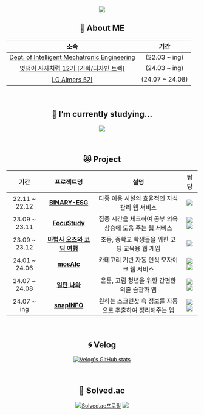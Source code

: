 
<div align = "center">
   <img src="https://capsule-render.vercel.app/api?type=waving&color=0:28A0FF,100:0078FF&text=STOPYOON&fontColor=87CEEB&animation=fadeIn">
   
   ## 🧅 About ME <br>
   | 소속 | 기간 | 
   |:---:|:---:|
   | [Dept. of Intelligent Mechatronic Engineering](http://imc.sejong.ac.kr/page/sub2_1) | (22.03 ~ ing) |
   | [멋쟁이 사자처럼 12기 [기획/디자인 트랙]](https://likelion12.simple.ink/) | (24.03 ~ ing) |
   | [LG Aimers 5기](https://www.lgaimers.ai/) | (24.07 ~ 24.08) |

   <br>
   
   ## 🌱 I’m currently studying...
   <p align="center">
     <a href="https://skillicons.dev">
       <img src="https://skillicons.dev/icons?i=c,py,html,css,js,react,figma,ps,unity" />
     </a>
   </p>

   <br>
   
   ## 😻 Project
   
   | 기간 | 프로젝트명 | 설명 | 담당 | 
   |:---:|:---:|:---:|:---:|
   | 22.11 ~ 22.12 | <b>[BINARY-ESG](https://github.com/LeeJinSoo-BIN/BINARY-ESG)</b> | 다중 이용 시설의 효율적인 자석 관리 웹 서비스 | <img src="https://img.shields.io/badge/UI/UX design-35637C"> |
   | 23.09 ~ 23.11 | <b>[FocuStudy](https://github.com/TEAM-TETRIS-Web)</b> | 집중 시간을 체크하여 공부 의욕 상승에 도움 주는 웹 서비스 | <img src="https://img.shields.io/badge/Front-35637C">  <img src="https://img.shields.io/badge/UI/UX design-35637C"> |
   | 23.09 ~ 23.12 | <b>[마법사 오즈와 코딩 여행](https://github.com/SejongCodingMate)</b> |  초등, 중학교 학생들을 위한 코딩 교육용 웹 게임 | <img src="https://img.shields.io/badge/UI/UX design-35637C">
   | 24.01 ~ 24.06 | <b>[mosAIc](https://github.com/23-2-WINTER-PROJECT)</b> | 카테고리 기반 자동 인식 모자이크 웹 서비스 | <img src="https://img.shields.io/badge/Front-35637C"> <img src="https://img.shields.io/badge/UI/UX design-35637C"> |
   | 24.07 ~ 24.08 | <b>[일단 나와](https://github.com/LIKELIONTON-2024)</b> | 은둔, 고립 청년을 위한 간편한 외출 습관화 앱 | <img src="https://img.shields.io/badge/PM-35637C"> <img src="https://img.shields.io/badge/UI/UX design-35637C"> |
   | 24.07 ~ ing | <b>[snapINFO](https://github.com/just-stopyoon/snapINFO-Front-end)</b> | 원하는 스크린샷 속 정보를 자동으로 추출하여 정리해주는 앱 | <img src="https://img.shields.io/badge/Front-35637C"> <img src="https://img.shields.io/badge/UI/UX design-35637C"> |

   
   <br>
   
   ## 🌀 Velog
   [![Velog's GitHub stats](https://velog-readme-stats.vercel.app/api?name=just-stopyoon)]((https://velog.io/@just-stopyoon))
   
   <br>
   
   ## 💫 Solved.ac
   [![Solved.ac프로필](http://mazassumnida.wtf/api/v2/generate_badge?boj=stopyoon )](https://solved.ac/stopyoon)
   <a href="https://solved.ac/stopyoon"><img src="http://mazandi.herokuapp.com/api?handle=stopyoon&theme=warm"/></a>
</div>
